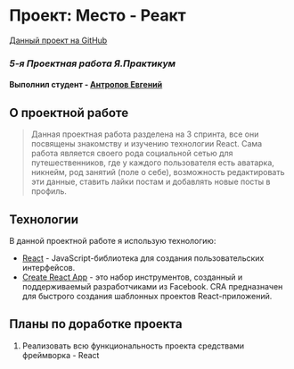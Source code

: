 
# Проект: Место - Реакт
[Данный проект на GitHub](https://github.com/squaredbusinessman/mesto-react)

### _5-я Проектная работа Я.Практикум_
#### Выполнил студент - [Антропов Евгений](https://www.facebook.com/squaredbusinessman)

## О проектной работе
>Данная проектная работа разделена на 3 спринта, все они посвящены знакомству и изучению технологии React. Сама работа является своего рода социальной сетью для путешественников, где у каждого пользователя есть аватарка, никнейм, род занятий (поле о себе), возможность редактировать эти данные, ставить лайки постам и добавлять новые посты в профиль.

## Технологии

В данной проектной работе я использую технологию:

* [React](https://ru.reactjs.org/) - JavaScript-библиотека для создания пользовательских интерфейсов.
* [Create React App](https://github.com/facebook/create-react-app) - это набор инструментов, созданный и поддерживаемый разработчиками из Facebook. CRA предназначен для быстрого создания шаблонных проектов React-приложений.


## Планы по доработке проекта

1. Реализовать всю функциональность проекта средствами фреймворка - React
